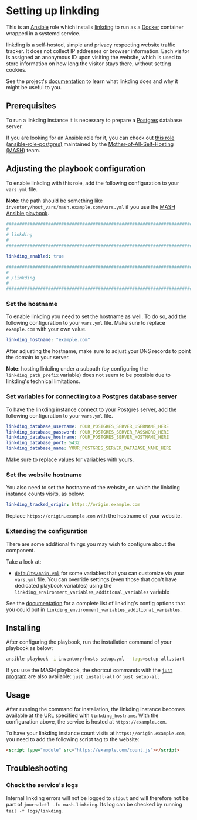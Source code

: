 <!--
SPDX-FileCopyrightText: 2020 - 2024 MDAD project contributors
SPDX-FileCopyrightText: 2020 - 2024 Slavi Pantaleev
SPDX-FileCopyrightText: 2020 Aaron Raimist
SPDX-FileCopyrightText: 2020 Chris van Dijk
SPDX-FileCopyrightText: 2020 Dominik Zajac
SPDX-FileCopyrightText: 2020 Mickaël Cornière
SPDX-FileCopyrightText: 2022 François Darveau
SPDX-FileCopyrightText: 2022 Julian Foad
SPDX-FileCopyrightText: 2022 Warren Bailey
SPDX-FileCopyrightText: 2023 Antonis Christofides
SPDX-FileCopyrightText: 2023 Felix Stupp
SPDX-FileCopyrightText: 2023 Pierre 'McFly' Marty
SPDX-FileCopyrightText: 2024 - 2025 Suguru Hirahara

SPDX-License-Identifier: AGPL-3.0-or-later
-->

# Setting up linkding

This is an [Ansible](https://www.ansible.com/) role which installs [linkding](https://codeberg.org/mo8it/linkding) to run as a [Docker](https://www.docker.com/) container wrapped in a systemd service.

linkding is a self-hosted, simple and privacy respecting website traffic tracker. It does not collect IP addresses or browser information. Each visitor is assigned an anonymous ID upon visiting the website, which is used to store information on how long the visitor stays there, without setting cookies.

See the project's [documentation](https://codeberg.org/mo8it/linkding/src/branch/main/README.md) to learn what linkding does and why it might be useful to you.

## Prerequisites

To run a linkding instance it is necessary to prepare a [Postgres](https://www.postgresql.org) database server.

If you are looking for an Ansible role for it, you can check out [this role (ansible-role-postgres)](https://github.com/mother-of-all-self-hosting/ansible-role-postgres) maintained by the [Mother-of-All-Self-Hosting (MASH)](https://github.com/mother-of-all-self-hosting) team.

## Adjusting the playbook configuration

To enable linkding with this role, add the following configuration to your `vars.yml` file.

**Note**: the path should be something like `inventory/host_vars/mash.example.com/vars.yml` if you use the [MASH Ansible playbook](https://github.com/mother-of-all-self-hosting/mash-playbook).

```yaml
########################################################################
#                                                                      #
# linkding                                                             #
#                                                                      #
########################################################################

linkding_enabled: true

########################################################################
#                                                                      #
# /linkding                                                            #
#                                                                      #
########################################################################
```

### Set the hostname

To enable linkding you need to set the hostname as well. To do so, add the following configuration to your `vars.yml` file. Make sure to replace `example.com` with your own value.

```yaml
linkding_hostname: "example.com"
```

After adjusting the hostname, make sure to adjust your DNS records to point the domain to your server.

**Note**: hosting linkding under a subpath (by configuring the `linkding_path_prefix` variable) does not seem to be possible due to linkding's technical limitations.

### Set variables for connecting to a Postgres database server

To have the linkding instance connect to your Postgres server, add the following configuration to your `vars.yml` file.

```yaml
linkding_database_username: YOUR_POSTGRES_SERVER_USERNAME_HERE
linkding_database_password: YOUR_POSTGRES_SERVER_PASSWORD_HERE
linkding_database_hostname: YOUR_POSTGRES_SERVER_HOSTNAME_HERE
linkding_database_port: 5432
linkding_database_name: YOUR_POSTGRES_SERVER_DATABASE_NAME_HERE
```

Make sure to replace values for variables with yours.

### Set the website hostname

You also need to set the hostname of the website, on which the linkding instance counts visits, as below:

```yaml
linkding_tracked_origin: https://origin.example.com
```

Replace `https://origin.example.com` with the hostname of your website.

### Extending the configuration

There are some additional things you may wish to configure about the component.

Take a look at:

- [`defaults/main.yml`](../defaults/main.yml) for some variables that you can customize via your `vars.yml` file. You can override settings (even those that don't have dedicated playbook variables) using the `linkding_environment_variables_additional_variables` variable

See the [documentation](https://codeberg.org/mo8it/linkding#configuration) for a complete list of linkding's config options that you could put in `linkding_environment_variables_additional_variables`.

## Installing

After configuring the playbook, run the installation command of your playbook as below:

```sh
ansible-playbook -i inventory/hosts setup.yml --tags=setup-all,start
```

If you use the MASH playbook, the shortcut commands with the [`just` program](https://github.com/mother-of-all-self-hosting/mash-playbook/blob/main/docs/just.md) are also available: `just install-all` or `just setup-all`

## Usage

After running the command for installation, the linkding instance becomes available at the URL specified with `linkding_hostname`. With the configuration above, the service is hosted at `https://example.com`.

To have your linkding instance count visits at `https://origin.example.com`, you need to add the following script tag to the website:

```html
<script type="module" src="https://example.com/count.js"></script>
```

## Troubleshooting

### Check the service's logs

Internal linkding errors will not be logged to `stdout` and will therefore not be part of `journalctl -fu mash-linkding`. Its log can be checked by running `tail -f logs/linkding`.
